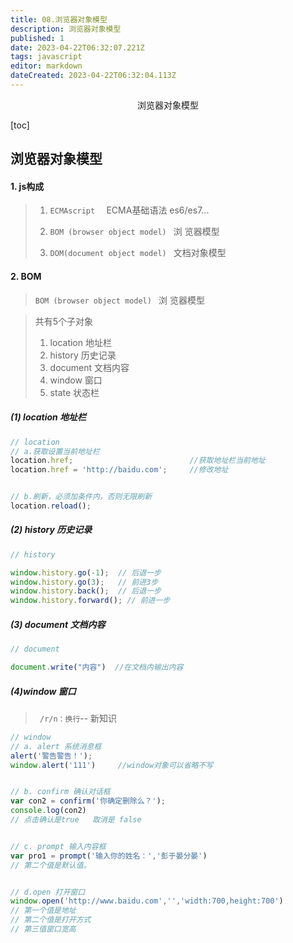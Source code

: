 ```yaml
---
title: 08.浏览器对象模型
description: 浏览器对象模型
published: 1
date: 2023-04-22T06:32:07.221Z
tags: javascript
editor: markdown
dateCreated: 2023-04-22T06:32:04.113Z
---
```


<center>浏览器对象模型</center>

[toc]

## 浏览器对象模型



#### 1. js构成

> 1. `ECMAscript  `    ECMA基础语法     es6/es7...
>
> 2. `BOM (browser object model) `  浏 览器模型
> 3. `DOM(document object model) ` 文档对象模型



#### 2. BOM

> `BOM (browser object model) `  浏 览器模型

> 共有5个子对象
>
> 1. location  地址栏
> 2. history    历史记录
> 3. document  文档内容
> 4. window   窗口
> 5. state  状态栏



#####  (1) location 地址栏

```js
// location 
// a.获取设置当前地址栏
location.href;    						//获取地址栏当前地址
location.href = 'http://baidu.com';   	//修改地址


// b.刷新，必须加条件内，否则无限刷新
location.reload();

```



##### (2) history 历史记录

```js
// history

window.history.go(-1);  // 后退一步
window.history.go(3);  	// 前进3步
window.history.back();  // 后退一步
window.history.forward(); // 前进一步

```



##### (3) document 文档内容

```js
// document 

document.write("内容")  //在文档内输出内容

```



##### (4)window 窗口

> ` /r/n：换行`-- 新知识

```js
// window    
// a. alert 系统消息框
alert('警告警告！'); 
window.alert('111')     //window对象可以省略不写


// b. confirm 确认对话框
var con2 = confirm('你确定删除么？');
console.log(con2)
// 点击确认是true   取消是 false


// c. prompt 输入内容框
var pro1 = prompt('输入你的姓名：','彭于晏分晏')
// 第二个值是默认值。


// d.open 打开窗口
window.open('http://www.baidu.com','','width:700,height:700')
// 第一个值是地址
// 第二个值是打开方式
// 第三值窗口宽高

```

